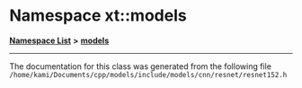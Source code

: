 

# Namespace xt::models



[**Namespace List**](namespaces.md) **>** [**models**](namespacext_1_1models_1_1_0d061134117267053217040070235306223273214034257352.md)







































































------------------------------
The documentation for this class was generated from the following file `/home/kami/Documents/cpp/models/include/models/cnn/resnet/resnet152.h`

